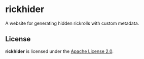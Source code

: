 # rickhider
A website for generating hidden rickrolls with custom metadata.

## License
**rickhider** is licensed under the [Apache License 2.0](https://github.com/willuhm-js/rickhider/blob/main/LICENSE).